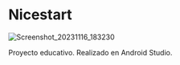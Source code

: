 
# Nicestart

![Screenshot_20231116_183230](https://github.com/Esteff03/Nicestart11/assets/131858712/1eaed41c-9d09-4df0-9c48-b664b425442d)


Proyecto educativo. Realizado en Android Studio.



